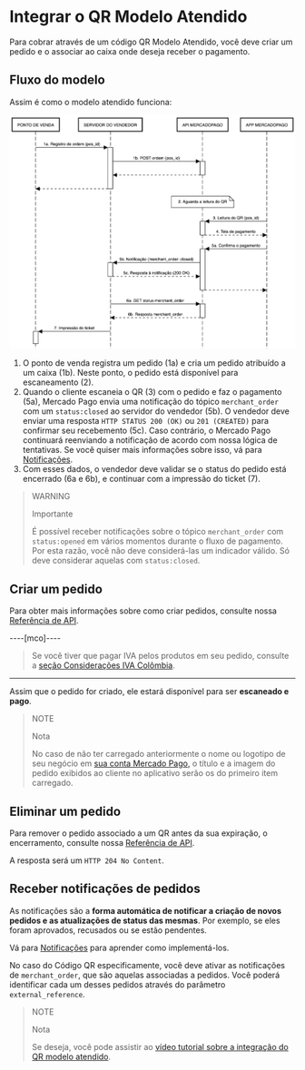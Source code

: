 # Integrar o QR Modelo Atendido

Para cobrar através de um código QR Modelo Atendido, você deve criar um pedido e o associar ao caixa onde deseja receber o pagamento.

## Fluxo do modelo

Assim é como o modelo atendido funciona:

![Fluxo de pagamento no ponto de venda QR Mercado Pago](/images/qr/qr-attended-workflow-pt.png)

1. O ponto de venda registra um pedido (1a) e cria um pedido atribuído a um caixa (1b). Neste ponto, o pedido está disponível para escaneamento (2).
2. Quando o cliente escaneia o QR (3) com o pedido e faz o pagamento (5a), Mercado Pago envia uma notificação do tópico `merchant_order` com um `status:closed` ao servidor do vendedor (5b). O vendedor deve enviar uma resposta `HTTP STATUS 200 (OK)` ou `201 (CREATED)` para confirmar seu recebemento (5c). Caso contrário, o Mercado Pago continuará reenviando a notificação de acordo com nossa lógica de tentativas. Se você quiser mais informações sobre isso, vá para [Notificações](/developers/pt/docs/qr-code/additional-content/your-integrations/notifications/ipn).
3. Com esses dados, o vendedor deve validar se o status do pedido está encerrado (6a e 6b), e continuar com a impressão do ticket (7).

> WARNING
>
> Importante
>
> É possível receber notificações sobre o tópico `merchant_order` com `status:opened` em vários momentos durante o fluxo de pagamento. Por esta razão, você não deve considerá-las um indicador válido. Só deve considerar aquelas com `status:closed`. 

## Criar um pedido

Para obter mais informações sobre como criar pedidos, consulte nossa [Referência de API](/developers/pt/reference/instore_orders_v2/_instore_qr_seller_collectors_user_id_stores_external_store_id_pos_external_pos_id_orders/put).

----[mco]----
> Se você tiver que pagar IVA pelos produtos em seu pedido, consulte a [seção Considerações IVA Colômbia](/developers/pt/guides/additional-content/localization/iva-colombia).
------------
Assim que o pedido for criado, ele estará disponível para ser **escaneado e pago**.

> NOTE
>
> Nota
>
> No caso de não ter carregado anteriormente o nome ou logotipo de seu negócio em [ sua conta Mercado Pago,](https://www.mercadopago.com.br/settings/account) o título e a imagem do pedido exibidos ao cliente no aplicativo serão os do primeiro item carregado.

## Eliminar um pedido

Para remover o pedido associado a um QR antes da sua expiração, o encerramento, consulte nossa [Referência de API](/developers/pt/reference/instore_orders_v2/_instore_qr_seller_collectors_user_id_pos_external_pos_id_orders/delete).

A resposta será um `HTTP 204 No Content`.

## Receber notificações de pedidos

As notificações são a **forma automática de notificar a criação de novos pedidos e as atualizações de status das mesmas**. Por exemplo, se eles foram aprovados, recusados ou se estão pendentes.

Vá para [Notificações](/developers/pt/docs/qr-code/additional-content/your-integrations/notifications) para aprender como implementá-los.

No caso do Código QR especificamente, você deve ativar as notificações de `merchant_order`, que são aquelas associadas a pedidos. Você poderá identificar cada um desses pedidos através do parâmetro `external_reference`.

> NOTE
>
> Nota
>
> Se deseja, você pode assistir ao [vídeo tutorial sobre a integração do QR modelo atendido](/developers/pt/docs/qr-code/resources/tutorial-videos/qr-videos-attended).
